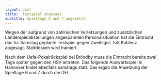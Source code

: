```yaml
---
layout: post
title:  Testspiel abgesagt
subtitle: Spieltage 6 und 7 angesetzt
---
```


Wegen der aufgrund von zahlreichen Verletzungen und zusätzlichen Länderspielabstellungen angespannten Personalsituation hat die Eintracht das für Samstag geplante Testspiel gegen Zweitligist TuS Koblenz abgesagt. Stattdessen wird trainiert.

Nach dem Uefa-Pokalrückspiel bei Bröndby muss die Eintracht bereits zwei Tage später gegen den HSV antreten. Das folgende Auswärtsspiel in Hannover findet ebenfalls samstags statt. Das ergab die Ansetzung der Spieltage 6 und 7 durch die DFL.
